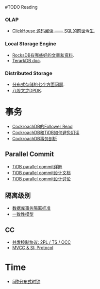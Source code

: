 #TODO Reading

### OLAP
-  [ClickHouse 源码阅读 —— SQL的前世今生](https://zhuanlan.zhihu.com/p/181283645?utm_source=wechat_session&utm_medium=social&utm_oi=1012352443086028800).


### Local Storage Engine
-  [RocksDB有哪些好的文章和资料](https://www.zhihu.com/question/270732348/answer/356254676?utm_source=wechat_session&utm_medium=social&utm_oi=1012352443086028800&utm_content=group3_Answer&utm_campaign=shareopn).
-  [TerarkDB doc](https://bytedance.feishu.cn/docs/doccnZmYFqHBm06BbvYgjsHHcKc).



### Distributed Storage
-  [分布式存储的七个方面问题](https://zhuanlan.zhihu.com/p/369581725?utm_source=wechat_session&utm_medium=social&utm_oi=1012352443086028800).
-  [八股文之DPDK](https://zhuanlan.zhihu.com/p/387069915?utm_source=wechat_session&utm_medium=social&utm_oi=1012352443086028800).



# 事务
- [CockroachDB的Follower Read](https://www.scienjus.com/an-epic-read-on-follower-reads/)
- [CockroachDB和TiDB如何避免幻读](https://www.zenlife.tk/two-tso-or-one-tso.md)
- [CockroachDB事务剖析](https://zhuanlan.zhihu.com/p/571445272)
## Parallel Commit
- [TiDB parallel commit详解](https://nan01ab.github.io/2021/06/Distributed-Txn(4).html)
- [TiDB parallel commit设计文档](https://github.com/tikv/sig-transaction/blob/master/design/async-commit/parallel-commit-known-issues-and-solutions.md)
- [TiDB parallel commit设计讨论](https://docs.google.com/document/d/1-yn5zyn8NpqXRii9sA5wDcNHL3L0BYVaEFyD-YChX1g/edit#heading=h.4qyuf3giaj3x)

## 隔离级别
- [数据库事务隔离标准](https://zhuanlan.zhihu.com/p/38214642)
- [一致性模型](https://jepsen.io/consistency)

## CC
- [并发控制协议: 2PL / TS / OCC](https://zhuanlan.zhihu.com/p/294657612)
- [MVCC & SI: Protocol](https://zhuanlan.zhihu.com/p/298576970)

# Time
- [5种分布式时钟](http://yang.observer/2020/12/16/hlc/)

